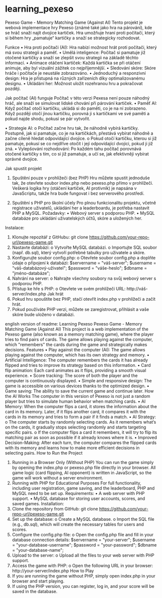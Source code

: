 # learning_pexeso
Pexeso Game - Memory Matching Game (Against AI)
Tento projekt je webová implementace hry Pexeso (známé také jako hra na párování), kde se hráč snaží najít dvojice kartiček. Hra umožňuje hraní proti počítači, který si během hry „pamatuje“ kartičky a snaží se strategicky rozhodovat.

Funkce
•	Hra proti počítači (AI): Hra nabízí možnost hrát proti počítači, který má svou strategii a paměť.
•	Umělá inteligence: Počítač si pamatuje již otočené kartičky a snaží se zlepšit svou strategii na základě těchto informací.
•	Animace otáčení kartiček: Každá kartička se při otáčení animuje, aby byl vizuální zážitek co nejpříjemnější.
•	Sledování skóre: Skóre hráče i počítače je neustále zobrazováno.
•	Jednoduchý a responzivní design: Hra je přístupná na různých zařízeních díky optimalizovanému designu.
•	Ukládání her: Možnost uložit rozehranou hru a pokračovat později.

Jak počítač (AI) funguje
Počítač v této verzi Pexesa není pouze náhodný hráč, ale snaží se simulovat lidské chování při párování kartiček.
•	Paměť AI: Když počítač otočí kartičku, ukládá si do paměti, co je na ní zobrazeno. Když později otočí jinou kartičku, porovná ji s kartičkami ve své paměti a pokud najde shodu, pokusí se pár vytvořit.

•	Strategie AI:
o	Počítač začne hru tak, že náhodně vybírá kartičky. Postupně, jak si pamatuje, co je na kartičkách, přestává vybírat náhodně a začne cíleně hledat odpovídající dvojice.
o	Pokud otočí kartičku, kterou si již pamatuje, pokusí se co nejdříve otočit i její odpovídající dvojici, pokud ji již zná.
•	Vylepšování rozhodování: Po každém tahu počítač porovnává otočené kartičky s tím, co si již pamatuje, a učí se, jak efektivněji vybírat správné dvojice.

Jak spustit projekt
1. Spuštění pouze v prohlížeči (bez PHP)
Hru můžete spustit jednoduše tak, že otevřete soubor index.php nebo pexeso.php přímo v prohlížeči. Veškerá logika hry (otáčení kartiček, AI protivník) je napsána v JavaScriptu, takže hra bude fungovat i bez serverového prostředí.

2. Spuštění s PHP pro školní účely
Pro plnou funkcionalitu projektu, včetně registrace uživatelů, ukládání her a leaderboardu, je potřeba nastavit PHP a MySQL.
Požadavky:
•	Webový server s podporou PHP.
•	MySQL databáze pro ukládání uživatelských účtů, skóre a uložených her.

Instalace:
1.	Klonujte repozitář z GitHubu:
git clone https://github.com/your-repo-url/pexeso-game.git
2.	Nastavte databázi:
o	Vytvořte MySQL databázi.
o	Importujte SQL soubor (např. db.sql), který vytvoří potřebné tabulky pro uživatele a skóre.
3.	Konfigurujte soubor config.php:
o	Otevřete soubor config.php a doplňte údaje o připojení k databázi:
$servername = "váš-server";
$username = "váš-databázový-uživatel";
$password = "váše-heslo";
$dbname = "jméno-databáze";
4.	Nahrání na server:
o	Nahrajte všechny soubory na svůj webový server s podporou PHP.
5.	Přístup ke hře s PHP:
o	Otevřete ve svém prohlížeči URL:
http://váš-server/index.php
Jak hrát
1.	Pokud hru spouštíte bez PHP, stačí otevřít index.php v prohlížeči a začít hrát.
2.	Pokud používáte PHP verzi, můžete se zaregistrovat, přihlásit a vaše skóre bude uloženo v databázi.

english version of readme:
Learning Pexeso
Pexeso Game - Memory Matching Game (Against AI)
This project is a web implementation of the Pexeso game (also known as a memory matching game), where the player tries to find pairs of cards. The game allows playing against the computer, which "remembers" the cards during the game and strategically makes decisions.
Features
•	Play against the computer (AI): The game allows playing against the computer, which has its own strategy and memory.
•	Artificial Intelligence: The computer remembers the cards it has already flipped and tries to improve its strategy based on this information.
•	Card flip animation: Each card animates as it flips, providing a smooth visual experience.
•	Score tracking: The score of both the player and the computer is continuously displayed.
•	Simple and responsive design: The game is accessible on various devices thanks to the optimized design.
•	Game saving: The ability to save the current game and continue later.
How the AI Works
The computer in this version of Pexeso is not just a random player but tries to simulate human behavior when matching cards.
•	AI Memory: When the computer flips a card, it stores the information about the card in its memory. Later, if it flips another card, it compares it with the cards in its memory and tries to form a pair if it finds a match.
•	AI Strategy:
o	The computer starts by randomly selecting cards. As it remembers what’s on the cards, it gradually stops selecting randomly and starts targeting specific pairs.
o	If the computer flips a card it remembers, it will try to flip its matching pair as soon as possible if it already knows where it is.
•	Improved Decision-Making: After each turn, the computer compares the flipped cards with its memory and learns how to make more efficient decisions in selecting pairs.
How to Run the Project
1. Running in a Browser Only (Without PHP)
You can run the game simply by opening the index.php or pexeso.php file directly in your browser. All game logic (card flipping, AI opponent) is written in JavaScript, so the game will work without a server environment.
2. Running with PHP for Educational Purposes
For full functionality, including user registration, game saving, and the leaderboard, PHP and MySQL need to be set up.
Requirements:
•	A web server with PHP support.
•	MySQL database for storing user accounts, scores, and saved games.
Installation:
1.	Clone the repository from GitHub:
git clone https://github.com/your-repo-url/pexeso-game.git
2.	Set up the database:
o	Create a MySQL database.
o	Import the SQL file (e.g., db.sql), which will create the necessary tables for users and scores.
3.	Configure the config.php file:
o	Open the config.php file and fill in your database connection details:
$servername = "your-server";
$username = "your-database-username";
$password = "your-password";
$dbname = "your-database-name";
4.	Upload to the server:
o	Upload all the files to your web server with PHP support.
5.	Access the game with PHP:
o	Open the following URL in your browser:
http://your-server/index.php
How to Play
1.	If you are running the game without PHP, simply open index.php in your browser and start playing.
2.	If using the PHP version, you can register, log in, and your score will be saved in the database.




